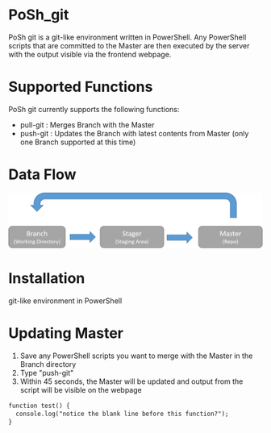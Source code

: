 # PoSh_git
PoSh git is a git-like environment written in PowerShell. Any PowerShell scripts that are committed to the Master are then executed by the server with the output visible via the frontend webpage.

# Supported Functions
PoSh git currently supports the following functions:
- pull-git : Merges Branch with the Master
- push-git : Updates the Branch with latest contents from Master (only one Branch supported at this time)

# Data Flow
![Alt text](https://github.com/WiredPulse/PoSh_git/blob/master/Flow.png?raw=true "Optional Title")
<br>
# Installation


git-like environment in PowerShell


# Updating Master
1. Save any PowerShell scripts you want to merge with the Master in the Branch directory<br>
2. Type "push-git"<br>
3. Within 45 seconds, the Master will be updated and output from the script will be visible on the webpage<br>
```
function test() {
  console.log("notice the blank line before this function?");
}
```
